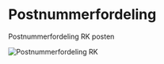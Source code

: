 # Postnummerfordeling
Postnummerfordeling RK posten

![Postnummerfordeling RK](http://i.imgur.com/WdKY8bB.png)

